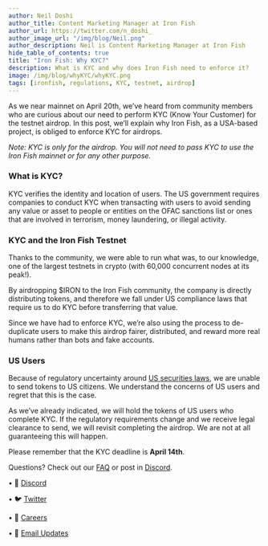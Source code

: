 ```yaml
---
author: Neil Doshi
author_title: Content Marketing Manager at Iron Fish
author_url: https://twitter.com/n_doshi_
author_image_url: "/img/blog/Neil.png"
author_description: Neil is Content Marketing Manager at Iron Fish
hide_table_of_contents: true
title: "Iron Fish: Why KYC?"
description: What is KYC and why does Iron Fish need to enforce it?
image: /img/blog/whyKYC/whyKYC.png
tags: [ironfish, regulations, KYC, testnet, airdrop]
---
```


As we near mainnet on April 20th, we’ve heard from community members who are curious about our need to perform KYC (Know Your Customer) for the testnet airdrop. In this post, we’ll explain why Iron Fish, as a USA-based project, is obliged to enforce KYC for airdrops.

*Note: KYC is only for the airdrop. You will not need to pass KYC to use the Iron Fish mainnet or for any other purpose.*

### What is KYC?

KYC verifies the identity and location of users. The US government requires companies to conduct KYC when transacting with users to avoid sending any value or asset to people or entities on the OFAC sanctions list or ones that are involved in terrorism, money laundering, or illegal activity.

### KYC and the Iron Fish Testnet

Thanks to the community, we were able to run what was, to our knowledge, one of the largest testnets in crypto (with 60,000 concurrent nodes at its peak!).

By airdropping $IRON to the Iron Fish community, the company is directly distributing tokens, and therefore we fall under US compliance laws that require us to do KYC before transferring that value.

Since we have had to enforce KYC, we’re also using the process to de-duplicate users to make this airdrop fairer, distributed, and reward more real humans rather than bots and fake accounts.

### US Users

Because of regulatory uncertainty around [US securities laws](https://www.globallegalinsights.com/practice-areas/blockchain-laws-and-regulations/usa), we are unable to send tokens to US citizens. We understand the concerns of US users and regret that this is the case.

As we’ve already indicated, we will hold the tokens of US users who complete KYC. If the regulatory requirements change and we receive legal clearance to send, we will revisit completing the airdrop. We are not at all guaranteeing this will happen.

Please remember that the KYC deadline is **April 14th**.

Questions? Check out our [FAQ](https://ironfish.network/faq) or post in [Discord](https://discord.com/invite/EkQkEcm8DH).



• 🎤 [Discord](https://discord.ironfish.network)

• 🐦 [Twitter](https://twitter.com/ironfishcrypto)

• 🚀 [Careers](https://ironfish.network/careers)

• 📧 [Email Updates](https://ironfish.network/#email-signup)
